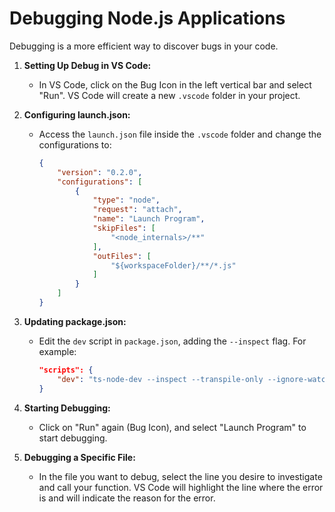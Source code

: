 # Debugging Node.js Applications

Debugging is a more efficient way to discover bugs in your code.

1. **Setting Up Debug in VS Code:**
   - In VS Code, click on the Bug Icon in the left vertical bar and select "Run". VS Code will create a new `.vscode` folder in your project.

2. **Configuring launch.json:**
   - Access the `launch.json` file inside the `.vscode` folder and change the configurations to:
     ```json
     {
         "version": "0.2.0",
         "configurations": [
             {
                 "type": "node",
                 "request": "attach",
                 "name": "Launch Program",
                 "skipFiles": [
                     "<node_internals>/**"
                 ],
                 "outFiles": [
                     "${workspaceFolder}/**/*.js"
                 ]
             }
         ]
     }
     ```

3. **Updating package.json:**
   - Edit the `dev` script in `package.json`, adding the `--inspect` flag. For example:
     ```json
     "scripts": {
         "dev": "ts-node-dev --inspect --transpile-only --ignore-watch node_modules --respawn src/server.ts"
     }
     ```

4. **Starting Debugging:**
   - Click on "Run" again (Bug Icon), and select "Launch Program" to start debugging.

5. **Debugging a Specific File:**
   - In the file you want to debug, select the line you desire to investigate and call your function. VS Code will highlight the line where the error is and will indicate the reason for the error.
